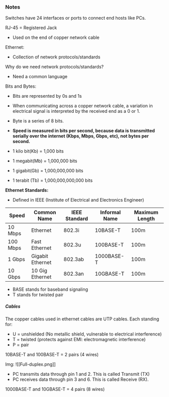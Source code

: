 ### Notes

Switches have 24 interfaces or ports to connect end hosts like PCs. 

RJ-45 = Registered Jack
- Used on the end of copper network cable

Ethernet:
- Collection of network protocols/standards

Why do we need network protocols/standards?
- Need a common language

Bits and Bytes:
- Bits are represented by 0s and 1s
- When communicating across a copper network cable, a variation in electrical signal is interpreted by the received end as a 0 or 1. 
- Byte is a series of 8 bits.
- **Speed is measured in bits per second, because data is transmitted serially over the internet (Kbps, Mbps, Gbps, etc), not bytes per second.**

- 1 kilo bit(Kb) = 1,000 bits
- 1 megabit(Mb) = 1,000,000 bits
- 1 gigabit(Gb) = 1,000,000,000 bits
- 1 terabit (Tb) = 1,000,000,000,000 bits

**Ethernet Standards:**
- Defined in IEEE (Institute of Electrical and Electronics Engineer)

| Speed    | Common Name      | IEEE Standard | Informal Name | Maximum Length |
| -------- | ---------------- | ------------- | ------------- | -------------- |
| 10 Mbps  | Ethernet         | 802.3i        | 10BASE-T      | 100m           |
| 100 Mbps | Fast Ethernet    | 802.3u        | 100BASE-T     | 100m           |
| 1 Gbps   | Gigabit Ethernet | 802.3ab       | 1000BASE-T    | 100m           |
| 10 Gbps  | 10 Gig Ethernet  | 802.3an       | 10GBASE-T     | 100m           |
- BASE stands for baseband signaling
- T stands for twisted pair

##### Cables
The copper cables used in ethernet cables are UTP cables. Each standing for:
- U = unshielded (No metallic shield, vulnerable to electrical interference)
- T = twisted (protects against EMI: electromagnetic interference)
- P = pair

10BASE-T and 100BASE-T = 2 pairs (4 wires)

Img:
![[Full-duplex.png]]


- PC transmits data through pin 1 and 2. This is called Transmit (TX)
- PC receives data through pin 3 and 6. This is called Receive (RX).

1000BASE-T and 10GBASE-T = 4 pairs (8 wires)